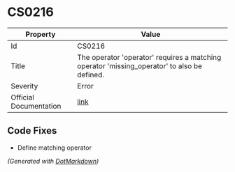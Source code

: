 # CS0216

| Property               | Value                                                                                         |
| ---------------------- | --------------------------------------------------------------------------------------------- |
| Id                     | CS0216                                                                                        |
| Title                  | The operator 'operator' requires a matching operator 'missing\_operator' to also be defined\. |
| Severity               | Error                                                                                         |
| Official Documentation | [link](http://docs.microsoft.com/en-us/dotnet/csharp/misc/cs0216)                             |

## Code Fixes

* Define matching operator

*\(Generated with [DotMarkdown](http://github.com/JosefPihrt/DotMarkdown)\)*